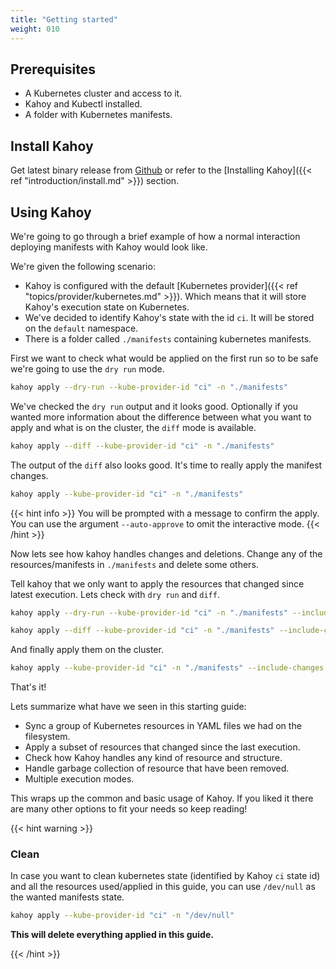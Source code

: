 ```yaml
---
title: "Getting started"
weight: 010
---
```


## Prerequisites

- A Kubernetes cluster and access to it.
- Kahoy and Kubectl installed.
- A folder with Kubernetes manifests.

## Install Kahoy

Get latest binary release from [Github][latest-release] or refer to the [Installing Kahoy]({{< ref "introduction/install.md" >}}) section.

## Using Kahoy

We're going to go through a brief example of how a normal interaction deploying manifests with Kahoy would look like.

We're given the following scenario:

- Kahoy is configured with the default [Kubernetes provider]({{< ref "topics/provider/kubernetes.md" >}}). Which means that it will store Kahoy's execution state on Kubernetes.
- We've decided to identify Kahoy's state with the id `ci`. It will be stored on the `default` namespace.
- There is a folder called `./manifests` containing kubernetes manifests.

First we want to check what would be applied on the first run so to be safe we're going to use the `dry run` mode.

```bash
kahoy apply --dry-run --kube-provider-id "ci" -n "./manifests"
```

We've checked the `dry run` output and it looks good. Optionally if you wanted more information about the difference between what you want to apply and what is on the cluster, the `diff` mode is available.

```bash
kahoy apply --diff --kube-provider-id "ci" -n "./manifests"
```

The output of the `diff` also looks good. It's time to really apply the manifest changes.

```bash
kahoy apply --kube-provider-id "ci" -n "./manifests"
```

{{< hint info >}} You will be prompted with a message to confirm the apply. You can use the argument `--auto-approve` to omit the interactive mode. {{< /hint >}}

Now lets see how kahoy handles changes and deletions. Change any of the resources/manifests in `./manifests` and delete some others.

Tell kahoy that we only want to apply the resources that changed since latest execution. Lets check with `dry run` and `diff`.

```bash
kahoy apply --dry-run --kube-provider-id "ci" -n "./manifests" --include-changes

kahoy apply --diff --kube-provider-id "ci" -n "./manifests" --include-changes
```

And finally apply them on the cluster.

```bash
kahoy apply --kube-provider-id "ci" -n "./manifests" --include-changes
```

That's it!

Lets summarize what have we seen in this starting guide:

- Sync a group of Kubernetes resources in YAML files we had on the filesystem.
- Apply a subset of resources that changed since the last execution.
- Check how Kahoy handles any kind of resource and structure.
- Handle garbage collection of resource that have been removed.
- Multiple execution modes.

This wraps up the common and basic usage of Kahoy. If you liked it there are many other options to fit your needs so keep reading!

{{< hint warning >}}

### Clean

In case you want to clean kubernetes state (identified by Kahoy `ci` state id) and all the resources used/applied in this guide, you can use `/dev/null` as the wanted manifests state.

```bash
kahoy apply --kube-provider-id "ci" -n "/dev/null"
```

**This will delete everything applied in this guide.**

{{< /hint >}}

[latest-release]: https://github.com/slok/kahoy/releases/latest
